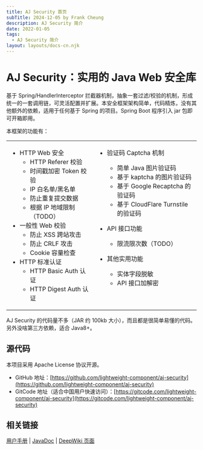 ```yaml
---
title: AJ Security 首页
subTitle: 2024-12-05 by Frank Cheung
description: AJ Security 简介
date: 2022-01-05
tags:
  - AJ Security 简介
layout: layouts/docs-cn.njk
---
```


# AJ Security：实用的 Java Web 安全库

基于 Spring/HandlerInterceptor 拦截器机制，抽象一套过滤/校验的机制，形成统一的一套调用链，可灵活配置并扩展。本安全框架架构简单，代码精炼，没有其他额外的依赖，适用于任何基于
Spring 的项目。Spring Boot 程序引入 jar 包即可开箱即用。

本框架的功能有：

<style>
  table, table td { 
    border: 0!important;
  }
  table td {
    text-align: left;
    vertical-align: top;
  }
</style>
<table><tr><td>

- HTTP Web 安全
    - HTTP Referer 校验
    - 时间戳加密 Token 校验
    - IP 白名单/黑名单
    - 防止重复提交数据
    - 根据 IP 地域限制（TODO）
- 一般性 Web 校验
    - 防止 XSS 跨站攻击
    - 防止 CRLF 攻击
    - Cookie 容量检查
- HTTP 标准认证
    - HTTP Basic Auth 认证
    - HTTP Digest Auth 认证

</td>

<td>

- 验证码 Captcha 机制
    - 简单 Java 图片验证码
    - 基于 kaptcha 的图片验证码
    - 基于 Google Recaptcha 的验证码
    - 基于 CloudFlare Turnstile 的验证码

- API 接口功能
    - 限流限次数（TODO）
- 其他实用功能
    - 实体字段脱敏
    - API 接口加解密

</td></tr></table>

AJ Security 的代码量不多（JAR 约 100kb 大小），而且都是很简单易懂的代码。另外没啥第三方依赖，适合 Java8+。

## 源代码

本项目采用 Apache License 协议开源。

- GitHub
  地址：[https://github.com/lightweight-component/aj-security](https://github.com/lightweight-component/aj-security)
- GitCode
  地址（适合中国用户快速访问）：[https://gitcode.com/lightweight-component/aj-security](https://gitcode.com/lightweight-component/aj-security)

## 相关链接

[用户手册](https://security.ajaxjs.com) | [JavaDoc](https://javadoc.io/doc/com.ajaxjs/aj-security) | [DeepWiki 页面](https://deepwiki.com/lightweight-component/aj-security)

